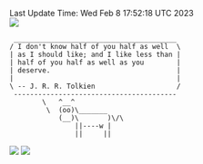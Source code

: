 Last Update Time: 
Wed Feb  8 17:52:18 UTC 2023
<br>![](https://img.shields.io/badge/%E5%A4%A7%E5%AE%B6-%E5%AE%89%E5%AE%89-green)<br>
```
 ________________________________________
/ I don't know half of you half as well  \
| as I should like; and I like less than |
| half of you half as well as you        |
| deserve.                               |
|                                        |
\ -- J. R. R. Tolkien                    /
 ----------------------------------------
        \   ^__^
         \  (oo)\_______
            (__)\       )\/\
                ||----w |
                ||     ||
```
![](https://github-readme-stats.vercel.app/api?username=chenlitw)
![](https://github-readme-stats.vercel.app/api/top-langs/?username=chenlitw)
